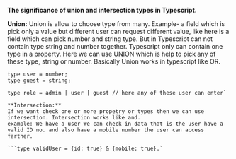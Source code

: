 **The significance of union and intersection types in Typescript.**

**Union:**
Union is allow to choose type from many. 
Example- a field which is pick only a value but different user can request  different value, like here is a field which can pick number and string type. But in Typescript can not contain type string and number together. Typescript only can contain one type in a property. Here we can use UNION which is help to pick any of these type, string or number. Basically Union works in typescript like OR.

```type admin = string;
type user = number;
type guest = string;

type role = admin | user | guest // here any of these user can enter`

**Intersection:**
If we want check one or more propetry or types then we can use intersection. Intersection works like and.
example: We have a user We can check in data that is the user have a valid ID no. and also have a mobile number the user can access farther.

```type validUser = {id: true} & {mobile: true}.`

